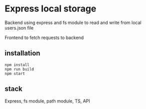 # Express local storage

Backend using express and fs module to read and write from local users.json file

Frontend to fetch requests to backend

## installation

```
npm install
npm run build
npm start
```

## stack

Express, fs module, path module, TS, API
